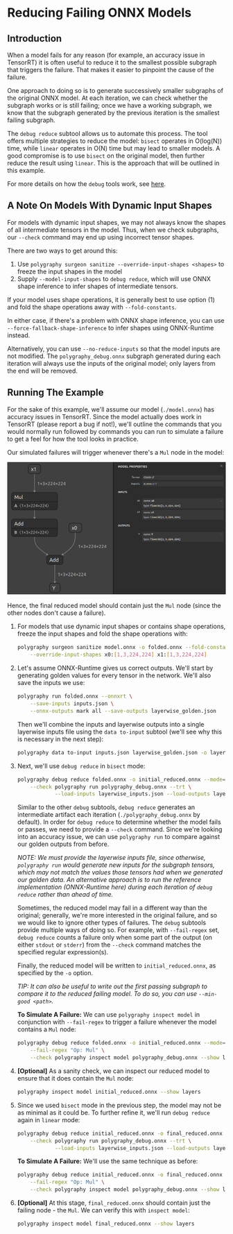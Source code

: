 # Reducing Failing ONNX Models

## Introduction

When a model fails for any reason (for example, an accuracy issue in TensorRT) it is often
useful to reduce it to the smallest possible subgraph that triggers the failure. That makes
it easier to pinpoint the cause of the failure.

One approach to doing so is to generate successively smaller subgraphs of the original ONNX model.
At each iteration, we can check whether the subgraph works or is still failing; once we have a working
subgraph, we know that the subgraph generated by the previous iteration is the smallest failing
subgraph.

The `debug reduce` subtool allows us to automate this process. The tool offers multiple strategies to
reduce the model: `bisect` operates in O(log(N)) time, while `linear` operates in O(N) time but may
lead to smaller models. A good compromise is to use `bisect` on the original model, then further reduce
the result using `linear`. This is the approach that will be outlined in this example.

For more details on how the `debug` tools work, see [here](../../../../polygraphy/tools/debug/).


## A Note On Models With Dynamic Input Shapes

For models with dynamic input shapes, we may not always know the shapes of all intermediate
tensors in the model. Thus, when we check subgraphs, our `--check` command may end up using
incorrect tensor shapes.

There are two ways to get around this:

1. Use `polygraphy surgeon sanitize --override-input-shapes <shapes>` to freeze the input shapes in the model
2. Supply `--model-input-shapes` to `debug reduce`, which will use ONNX shape inference to infer shapes
    of intermediate tensors.

If your model uses shape operations, it is generally best to use option (1) and fold the shape
operations away with `--fold-constants`.

In either case, if there's a problem with ONNX shape inference, you can use
`--force-fallback-shape-inference` to infer shapes using ONNX-Runtime instead.

Alternatively, you can use `--no-reduce-inputs` so that the model inputs are not modified.
The `polygraphy_debug.onnx` subgraph generated during each iteration will always use the inputs
of the original model; only layers from the end will be removed.


## Running The Example

For the sake of this example, we'll assume our model (`./model.onnx`) has accuracy issues
in TensorRT. Since the model actually does work in TensorRT (please report a bug if not!),
we'll outline the commands that you would normally run followed by commands you can run to
simulate a failure to get a feel for how the tool looks in practice.

Our simulated failures will trigger whenever there's a `Mul` node in the model:

![./model.png](./model.png)

Hence, the final reduced model should contain just the `Mul` node (since the other nodes don't cause a failure).

1. For models that use dynamic input shapes or contains shape operations, freeze the input
    shapes and fold the shape operations with:

    ```bash
    polygraphy surgeon sanitize model.onnx -o folded.onnx --fold-constants \
        --override-input-shapes x0:[1,3,224,224] x1:[1,3,224,224]
    ```

2. Let's assume ONNX-Runtime gives us correct outputs. We'll start by generating golden
    values for every tensor in the network. We'll also save the inputs we use:

    ```bash
    polygraphy run folded.onnx --onnxrt \
        --save-inputs inputs.json \
        --onnx-outputs mark all --save-outputs layerwise_golden.json
    ```

    Then we'll combine the inputs and layerwise outputs into a single layerwise inputs file
    using the `data to-input` subtool (we'll see why this is necessary in the next step):

    ```bash
    polygraphy data to-input inputs.json layerwise_golden.json -o layerwise_inputs.json
    ```


3. Next, we'll use `debug reduce` in `bisect` mode:

    ```bash
    polygraphy debug reduce folded.onnx -o initial_reduced.onnx --mode=bisect \
        --check polygraphy run polygraphy_debug.onnx --trt \
                --load-inputs layerwise_inputs.json --load-outputs layerwise_golden.json
    ```

    Similar to the other `debug` subtools, `debug reduce` generates an intermediate artifact each iteration
    (`./polygraphy_debug.onnx` by default). In order for `debug reduce` to determine whether the model
    fails or passes, we need to provide a `--check` command. Since we're looking into an accuracy issue,
    we can use `polygraphy run` to compare against our golden outputs from before.

    *NOTE: We must provide the layerwise inputs file, since otherwise, `polygraphy run`*
        *would generate new inputs for the subgraph tensors, which may not match the values those tensors*
        *had when we generated our golden data. An alternative approach is to run the reference implementation*
        *(ONNX-Runtime here) during each iteration of `debug reduce` rather than ahead of time.*

    Sometimes, the reduced model may fail in a different way than the original; generally, we're more interested
    in the original failure, and so we would like to ignore other types of failures. The `debug` subtools provide
    multiple ways of doing so. For example, with `--fail-regex` set, `debug reduce` counts a failure only
    when some part of the output (on either `stdout` or `stderr`) from the `--check` command matches the specified regular expression(s).

    Finally, the reduced model will be written to `initial_reduced.onnx`, as specified by the `-o` option.

    *TIP: It can also be useful to write out the first passing subgraph to compare it to the reduced failing model.*
        *To do so, you can use `--min-good <path>`.*

    **To Simulate A Failure:** We can use `polygraphy inspect model` in conjunction with `--fail-regex` to trigger
    a failure whenever the model contains a `Mul` node:

    ```bash
    polygraphy debug reduce folded.onnx -o initial_reduced.onnx --mode=bisect \
        --fail-regex "Op: Mul" \
        --check polygraphy inspect model polygraphy_debug.onnx --show layers
    ```

4. **[Optional]** As a sanity check, we can inspect our reduced model to ensure that it does contain the `Mul` node:

    ```bash
    polygraphy inspect model initial_reduced.onnx --show layers
    ```

5. Since we used `bisect` mode in the previous step, the model may not be as minimal as it could be.
    To further refine it, we'll run `debug reduce` again in `linear` mode:

    ```bash
    polygraphy debug reduce initial_reduced.onnx -o final_reduced.onnx --mode=linear \
        --check polygraphy run polygraphy_debug.onnx --trt \
                --load-inputs layerwise_inputs.json --load-outputs layerwise_golden.json
    ```

    **To Simulate A Failure:** We'll use the same technique as before:

    ```bash
    polygraphy debug reduce initial_reduced.onnx -o final_reduced.onnx --mode=linear \
        --fail-regex "Op: Mul" \
        --check polygraphy inspect model polygraphy_debug.onnx --show layers
    ```

6. **[Optional]** At this stage, `final_reduced.onnx` should contain just the failing node - the `Mul`.
    We can verify this with `inspect model`:

    ```bash
    polygraphy inspect model final_reduced.onnx --show layers
    ```
